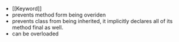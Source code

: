 - [[Keyword]] 
- prevents method form being overiden 
- prevents class from being inherited, it implicitly declares all of its method final as well. 
- can be overloaded 